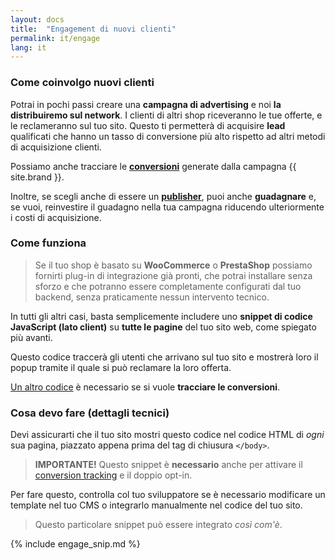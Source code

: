 ```yaml
---
layout: docs
title:  "Engagement di nuovi clienti"
permalink: it/engage
lang: it
---
```

### Come coinvolgo nuovi clienti

Potrai in pochi passi creare una **campagna di advertising** e noi **la distribuiremo sul network**. I clienti di altri shop riceveranno le tue offerte, e le reclameranno sul tuo sito.
Questo ti permetterà di acquisire **lead** qualificati che hanno un tasso di conversione più alto rispetto ad altri metodi di acquisizione clienti.

Possiamo anche tracciare le [**conversioni**](/it/conversions-tracking) generate dalla campagna {{ site.brand }}.

Inoltre, se scegli anche di essere un [**publisher**](/it/monetize), puoi anche **guadagnare** e, se vuoi, reinvestire il guadagno nella tua campagna riducendo ulteriormente i costi di acquisizione.

### Come funziona

> Se il tuo shop è basato su **WooCommerce** o **PrestaShop** possiamo fornirti plug-in di integrazione già pronti, che potrai installare senza sforzo e che potranno essere completamente configurati dal tuo backend, senza praticamente nessun intervento tecnico.

In tutti gli altri casi, basta semplicemente includere uno **snippet di codice JavaScript (lato client)** su **tutte le pagine** del tuo sito web, come spiegato più avanti.

Questo codice traccerà gli utenti che arrivano sul tuo sito e mostrerà loro il popup tramite il quale si può reclamare la loro offerta.

[Un altro codice](/it/conversions-tracking) è necessario se si vuole **tracciare le conversioni**.

### Cosa devo fare (dettagli tecnici)

Devi assicurarti che il tuo sito mostri questo codice nel codice HTML di *ogni* sua pagina, piazzato appena prima del tag di chiusura `</body>`.

> **IMPORTANTE!** Questo snippet è **necessario** anche per attivare il <a href="/it/conversions-tracking">conversion tracking</a> e il doppio opt-in.

Per fare questo, controlla col tuo sviluppatore se è necessario modificare un template nel tuo CMS o integrarlo manualmente nel codice del tuo sito.

> Questo particolare snippet può essere integrato *così com'è*.

{% include engage_snip.md %}
